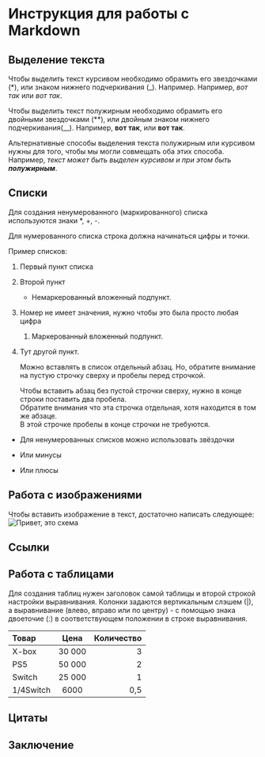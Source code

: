 # Инструкция для работы с Markdown

## Выделение текста

Чтобы выделить текст курсивом необходимо обрамить его звездочками (*), или знаком нижнего подчеркивания (_). Например. Например, *вот так* или _вот так_.

Чтобы выделить текст полужирным необходимо обрамить его двойными звездочками (**), или двойным знаком нижнего подчеркивания(__). Например, **вот так**, или __вот так__.

Альтернативные способы выделения текста полужирным или курсивом нужны для того, чтобы мы могли совмещать оба этих способа. Например, _текст может быть выделен курсивом и при этом быть **полужирным**_.



## Списки

Для создания ненумерованного \(маркированного\) списка используются знаки *, +, -.

Для нумерованного списка строка должна начинаться цифры и точки.



Пример списков:

1. Первый пункт списка
2. Второй пункт
    * Немаркерованный вложенный подпункт. 
1. Номер не имеет значения, нужно чтобы это была просто любая цифра
    1. Маркерованный вложенный подпункт.
4. Тут другой пункт.

    Можно вставлять в список отдельный абзац. Но, обратите внимание на пустую строчку сверху и пробелы перед строчкой.

    Чтобы вставить абзац без пустой строчки сверху, нужно в конце строки поставить два пробела.  
    Обратите внимания что эта строчка отдельная, хотя находится в том же абзаце.  
    В этой строчке пробелы в конце строчки не требуются.

* Для ненумерованных списков можно использовать звёздочки
- Или минусы
+ Или плюсы


## Работа с изображениями

Чтобы вставить изображение в текст, достаточно написать следующее: 
![Привет, это схема](06.png)


## Ссылки

## Работа с таблицами

Для создания таблиц нужен заголовок самой таблицы и второй строкой настройки выравнивания. Колонки задаются вертикальным слэшем (|), а выравнивание (влево, вправо или по центру) - с помощью знака двоеточие (:) в соответствующем положении в строке выравнивания. 

Товар     | Цена   | Количество
:-------- |:-------:| -------:
X-box     | 30 000 | 3
PS5       | 50 000 | 2
Switch    | 25 000 | 1
1/4Switch | 6000   | 0,5

## Цитаты

## Заключение
